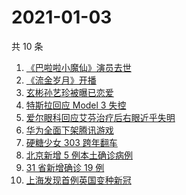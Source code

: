 # 2021-01-03

共 10 条

<!-- BEGIN ZHIHUSEARCH -->
<!-- 最后更新时间 Sun Jan 03 2021 07:19:07 GMT+0800 (CST) -->
1. [《巴啦啦小魔仙》演员去世](https://www.zhihu.com/search?q=巴啦啦小魔仙)
1. [《流金岁月》开播](https://www.zhihu.com/search?q=流金岁月)
1. [玄彬孙艺珍被曝已恋爱](https://www.zhihu.com/search?q=玄彬孙艺珍)
1. [特斯拉回应 Model 3 失控](https://www.zhihu.com/search?q=特斯拉)
1. [爱尔眼科回应艾芬治疗后右眼近乎失明](https://www.zhihu.com/search?q=爱尔眼科)
1. [华为全面下架腾讯游戏](https://www.zhihu.com/search?q=华为下架腾讯)
1. [硬糖少女 303 跨年翻车](https://www.zhihu.com/search?q=硬糖少女)
1. [北京新增 5 例本土确诊病例](https://www.zhihu.com/search?q=北京新增)
1. [31 省新增确诊 19 例](https://www.zhihu.com/search?q=疫情新增)
1. [上海发现首例英国变种新冠](https://www.zhihu.com/search?q=上海变种新冠)
<!-- END ZHIHUSEARCH -->
